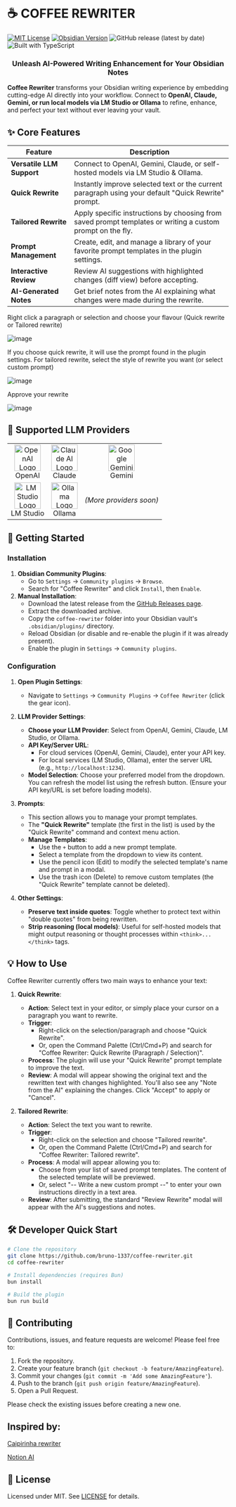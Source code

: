 # ☕ COFFEE REWRITER

[![MIT License](https://img.shields.io/badge/License-MIT-blue.svg)](LICENSE)
[![Obsidian Version](https://img.shields.io/badge/Obsidian-v1.5.8%2B-purple.svg)](https://obsidian.md)
![GitHub release (latest by date)](https://img.shields.io/github/v/release/bruno-1337/coffee-rewriter?style=flat&color=green)
![Built with TypeScript](https://img.shields.io/badge/Built_with-TypeScript-007ACC.svg)

<div align="center">
  <h3>Unleash AI-Powered Writing Enhancement for Your Obsidian Notes</h3>
</div>

**Coffee Rewriter** transforms your Obsidian writing experience by embedding cutting-edge AI directly into your workflow. Connect to **OpenAI, Claude, Gemini, or run local models via LM Studio or Ollama** to refine, enhance, and perfect your text without ever leaving your vault.

## ✨ Core Features

| Feature                    | Description                                                                                                |
| -------------------------- | ---------------------------------------------------------------------------------------------------------- |
| **Versatile LLM Support**  | Connect to OpenAI, Gemini, Claude, or self-hosted models via LM Studio & Ollama.                             |
| **Quick Rewrite**          | Instantly improve selected text or the current paragraph using your default "Quick Rewrite" prompt.        |
| **Tailored Rewrite**       | Apply specific instructions by choosing from saved prompt templates or writing a custom prompt on the fly. |
| **Prompt Management**      | Create, edit, and manage a library of your favorite prompt templates in the plugin settings.               |
| **Interactive Review**     | Review AI suggestions with highlighted changes (diff view) before accepting.                               |
| **AI-Generated Notes**     | Get brief notes from the AI explaining what changes were made during the rewrite.                          |

Right click a paragraph or selection and choose your flavour (Quick rewrite or Tailored rewrite)

![image](https://github.com/user-attachments/assets/d99445bf-2cde-49eb-a3a3-2ff87a12bf9b)


If you choose quick rewrite, it will use the prompt found in the plugin settings. For tailored rewrite, select the style of rewrite you want (or select custom prompt)

![image](https://github.com/user-attachments/assets/05fa6287-20b2-439a-a015-63495579b796)


Approve your rewrite

![image](https://github.com/user-attachments/assets/18dca2f4-1a4a-4897-a525-1b65e938aec8)



## 🔌 Supported LLM Providers

<div align="center">
  <table>
    <tr>
      <td align="center"><img src="https://unpkg.com/@lobehub/icons-static-svg@latest/icons/openai.svg" width="60" alt="OpenAI Logo"/><br>OpenAI</td>
      <td align="center"><img src="https://unpkg.com/@lobehub/icons-static-svg@latest/icons/claude.svg" width="60" alt="Claude AI Logo"/><br>Claude</td>
      <td align="center"><img src="https://unpkg.com/@lobehub/icons-static-svg@latest/icons/gemini.svg" width="60" alt="Google Gemini Logo"/><br>Gemini</td>
    </tr>
    <tr>
      <td align="center"><img src="https://unpkg.com/@lobehub/icons-static-svg@latest/icons/lmstudio.svg" width="60" alt="LM Studio Logo"/><br>LM Studio</td>
      <td align="center"><img src="https://unpkg.com/@lobehub/icons-static-svg@latest/icons/ollama.svg" width="60" alt="Ollama Logo"/><br>Ollama</td>
      <td align="center"><em>(More providers soon)</em></td>
    </tr>
  </table>
</div>

## 🚀 Getting Started

### Installation

1.  **Obsidian Community Plugins**:
    *   Go to `Settings` → `Community plugins` → `Browse`.
    *   Search for "Coffee Rewriter" and click `Install`, then `Enable`.
2.  **Manual Installation**:
    *   Download the latest release from the [GitHub Releases page](https://github.com/bruno-1337/coffee-rewriter/releases).
    *   Extract the downloaded archive.
    *   Copy the `coffee-rewriter` folder into your Obsidian vault's `.obsidian/plugins/` directory.
    *   Reload Obsidian (or disable and re-enable the plugin if it was already present).
    *   Enable the plugin in `Settings` → `Community plugins`.

### Configuration

1.  **Open Plugin Settings**:
    *   Navigate to `Settings` → `Community Plugins` → `Coffee Rewriter` (click the gear icon).

2.  **LLM Provider Settings**:
    *   **Choose your LLM Provider**: Select from OpenAI, Gemini, Claude, LM Studio, or Ollama.
    *   **API Key/Server URL**:
        *   For cloud services (OpenAI, Gemini, Claude), enter your API key.
        *   For local services (LM Studio, Ollama), enter the server URL (e.g., `http://localhost:1234`).
    *   **Model Selection**: Choose your preferred model from the dropdown. You can refresh the model list using the refresh button. (Ensure your API key/URL is set before loading models).

3.  **Prompts**:
    *   This section allows you to manage your prompt templates.
    *   The **"Quick Rewrite"** template (the first in the list) is used by the "Quick Rewrite" command and context menu action.
    *   **Manage Templates**:
        *   Use the `+` button to add a new prompt template.
        *   Select a template from the dropdown to view its content.
        *   Use the pencil icon (Edit) to modify the selected template's name and prompt in a modal.
        *   Use the trash icon (Delete) to remove custom templates (the "Quick Rewrite" template cannot be deleted).

4.  **Other Settings**:
    *   **Preserve text inside quotes**: Toggle whether to protect text within "double quotes" from being rewritten.
    *   **Strip <think> reasoning (local models)**: Useful for self-hosted models that might output reasoning or thought processes within `<think>...</think>` tags.

## 💡 How to Use

Coffee Rewriter currently offers two main ways to enhance your text:

1.  **Quick Rewrite**:
    *   **Action**: Select text in your editor, or simply place your cursor on a paragraph you want to rewrite.
    *   **Trigger**:
        *   Right-click on the selection/paragraph and choose "Quick Rewrite".
        *   Or, open the Command Palette (Ctrl/Cmd+P) and search for "Coffee Rewriter: Quick Rewrite (Paragraph / Selection)".
    *   **Process**: The plugin will use your "Quick Rewrite" prompt template to improve the text.
    *   **Review**: A modal will appear showing the original text and the rewritten text with changes highlighted. You'll also see any "Note from the AI" explaining the changes. Click "Accept" to apply or "Cancel".

2.  **Tailored Rewrite**:
    *   **Action**: Select the text you want to rewrite.
    *   **Trigger**:
        *   Right-click on the selection and choose "Tailored rewrite".
        *   Or, open the Command Palette (Ctrl/Cmd+P) and search for "Coffee Rewriter: Tailored rewrite".
    *   **Process**: A modal will appear allowing you to:
        *   Choose from your list of saved prompt templates. The content of the selected template will be previewed.
        *   Or, select "-- Write a new custom prompt --" to enter your own instructions directly in a text area.
    *   **Review**: After submitting, the standard "Review Rewrite" modal will appear with the AI's suggestions and notes.

<!-- 
## 📸 Screenshots (Coming Soon)

*   Placeholder for Settings Panel Screenshot
*   Placeholder for Tailored Rewrite Modal Screenshot
*   Placeholder for Review Rewrite Modal Screenshot 
-->

## 🛠️ Developer Quick Start

```bash
# Clone the repository
git clone https://github.com/bruno-1337/coffee-rewriter.git
cd coffee-rewriter

# Install dependencies (requires Bun)
bun install

# Build the plugin
bun run build
```

## 🤝 Contributing

Contributions, issues, and feature requests are welcome! Please feel free to:
1.  Fork the repository.
2.  Create your feature branch (`git checkout -b feature/AmazingFeature`).
3.  Commit your changes (`git commit -m 'Add some AmazingFeature'`).
4.  Push to the branch (`git push origin feature/AmazingFeature`).
5.  Open a Pull Request.

Please check the existing issues before creating a new one.

## Inspired by:
[Caipirinha rewriter](https://github.com/bruno-1337/Caipirinha-Rewriter)

[Notion AI](https://www.notion.com/product/ai)

## 📜 License

Licensed under MIT. See [LICENSE](LICENSE) for details.

